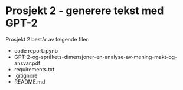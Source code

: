 # Prosjekt 2 - generere tekst med GPT-2

Prosjekt 2 består av følgende filer:
- code report.ipynb
- GPT-2-og-språkets-dimensjoner-en-analyse-av-mening-makt-og-ansvar.pdf
- requirements.txt
- .gitignore
- README.md

